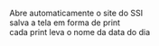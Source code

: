 Abre automaticamente o site do SSI\
salva a tela em forma de print\
cada print leva o nome da data do dia
